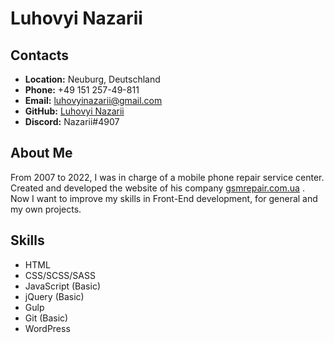 # __Luhovyi Nazarii__

## __Contacts__
- __Location:__ Neuburg, Deutschland
- __Phone:__ +49 151 257-49-811
- __Email:__ luhovyinazarii@gmail.com
- __GitHub:__ [Luhovyi Nazarii](https://github.com/luhovyi-nazarii)
- __Discord:__ Nazarii#4907

## __About Me__
From 2007 to 2022, I was in charge of a mobile phone repair service center. Created and developed the website of his company [gsmrepair.com.ua](https://gsmrepair.com.ua) . Now I want to improve my skills in Front-End development, for general and my own projects.

## __Skills__
- HTML
- CSS/SCSS/SASS
- JavaScript (Basic)
- jQuery (Basic)
- Gulp 
- Git (Basic)
- WordPress



